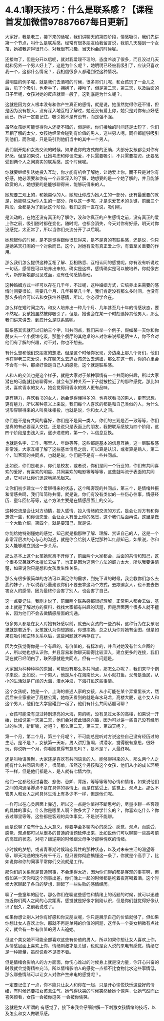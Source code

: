 # 4.4.1聊天技巧：什么是联系感？【课程首发加微信97887667每日更新】

大家好，我是老三，接下来的话呢，我们讲聊天的第四阶段，情感吸引，我们先讲第一个节点，叫什么是联系感，经常有很多朋友给我留言说，我前几天碰到一个女孩，她被我逗得很开心，对我很有兴趣，当天约会的时候呢。

还接吻了，但是分开以后呢，就对我爱理不理的，态度冷淡了很多，而且没过几天就和另外一个男人好上了，这是为什么呢？，她明明已经被我吸引了，应该只喜欢我一个，这都什么情况？，我相信很多人都碰到过这种情况。

最明显的例子呢，就是我们去酒吧的时候，很多哥们儿呢，和女孩玩了一会儿之后，见了个吸引，也牵手了，拥抱了，接吻了，但是第二天，第三天，以及后面的日子里呢，女孩对她的反应就很一般了，这到底是为什么呢？。

这就是因为女人根本没有和你产生真正的感情，就是说，她虽然觉得你还不错，但是因为没有投入，没有深入地互相了解过，她还没有爱上你，她只是对你有点好感而已，所以一定要记住，吸引她不是有没有，而是强不强。

虽然女孩她可能觉得你人还挺不错的，但是呢，你们接触的时间还是太短了，你们互相了解的太少，女孩她经常会碰到有价值的男人，这些男人呢，同样都能够吸引到他们，而你呢，只是吸引到他们当中的其中一个男人。

我们刚开始和女孩交流的时候，如果说你的方式做的正确，大部分女孩都会对你有好感，但是如果说，让她考虑和你谈恋爱，不只需要吸引，不只需要投资，还要感受到两个人之间真实的联系感，这个时候呢。

你就要继续引诱她投入互动，你才能有机会了解她，让她爱上你，而不只是对你有好感，她必须要和你有一个非常深入的了解，她想要的是一个她了解的，并且能够欣赏的人，她想要的是能够聊得来，能够玩得来的人。

她想要三观上的，和她类似的人，她想让你成为她人生的一部分，还有最重要的就是，她能够成为你人生的一部分，所以这一步呢，才是求爱艺术的关键，前面三个阶段，全都是为了到达这个阶段，我们之前一直在说，吸引呢。

是流动的，在她还没有真正的了解你，没和你真正的产生感情之前，没有真正的爱上你之前，吸引随时都在变化，随时呢，也都会消失，今天对你有好感，明天对你没感觉，太正常了，所以当你们交流分开了以后啊。

她想起你的时候，是不是觉得跟你很玩得来，是不是真的有联系感，还是说，你只是她某天打闹的一个对象而已，这个，对她有没有真正爱上你，有着至关重要的作用。

那么我们怎么提供这种互相了解、互相熟悉、互相认同的感觉呢，你有没有听说过一句话，感情是可以培养出来的，确实是这样，感情确实是可以被培养，你就像古代，新郎新娘都没见过面，没有任何感情基础。

这种婚姻方式一样可以存在几千年，不过呢，这种婚姻方式，它培养出来需要的感情时间要很长，需要几个月、几年甚至几十年，我们肯定没有那么多时间，也没有那么多机会可以去和女孩培养感情，所以，你必须学会在。

怎么样在短时间之内，和女人培养出一种几个月、几年甚至几十年的情感状态，要不然呢，女孩她虽然被你吸引了，但是，她也会在某一个时刻选择其他男人，那么我们讲来讲去，到底什么是联系感呢。

联系感其实就可以归纳三个字，叫共同点，我们来举一个例子，假如某一天你和你朋友去一个小餐馆吃饭，那整个餐厅的其他桌的人对你来说都是陌生人，你不会对他们有了解的兴趣，对不对，你也不想去。

有什么想和他们交朋友的想法，但是这个时候你发现，旁边桌上那几个哥们，他们也在聊老三恋爱说，也在聊怎么去追女孩怎么去泡妞，那么在这一刻，你的心里会不会有一种，那桌好像是自己人的感觉，这个就是联系感。

人和人的交流也是这个样子，就是大家对于某种事情有一个共同的兴趣，所以大家潜在的可能就比较聊得来，就会有那种关系一下子就被拉近了的那种感觉，那比如说，喜欢香水的女人，她会觉得用香水的男人更有品味。

更有魅力，喜欢看书的女人，她会觉得懂得多的，也喜欢看书的男人，更有思想，更有魅力，所以某种意义上来说，我们每个人喜欢的都是和自己类似的人，为什么说形容聊得来的人叫臭味相投，也就是说，你和女人之间。

你们是不是有共同的喜好，你们是不是同一类人，你们的三观是否一致等等，你们是真的有必要深入交往，还是说只是表面上的朋友，我把联系感放为四个阶段，这四个阶段是由浅入深，逐步递进的，第一个，叫信息互换。

也就是名字、工作、哪里人、年龄等等，这些都是基本的信息互换，这一层联系感非常浅，大家互相了解了这些基本信息之后，可以算是认识，或者算是熟人，第二个，叫客观的共同点，也就是说，你们是不是有一些共同点。

比如说，你们是老乡、你们是校友，或者说，你们是同一个行业的，你们有共同喜欢的爱好，有喜欢的明星、共同喜欢的电影等等等等，这些就叫流于表面的共同点，它可以让你们迅速地熟悉起来。

让你们初步建立一个爱聊得来的状态，这个叫客观的共同点，第三个，是情绪共振和情感共鸣，我们叫简称共情，就是说，你们有没有类似的一些伤心往事，情感经历、童年回忆等等，这个方法主要是在情感层面上的交流。

这种交流是会让对方动情，投入感情、投入情绪的交流的方式，是会让对方有和你想做一些，和你谈恋爱、会让女人有爱上你的感觉，这个我们后面再说，这里是做一个大致介绍，第四个，就是要知己，就是说。

你能给她特别懂她的感觉，知己就是指那种了解、理解、赏识自己的人，这是一个非常深层次的心与心的沟通，就是你会给别人感觉那种叫红颜知己，如果说，你和女人能够建立到这一步关系。

那么基本上这个女孩她就离不开你了，前面两个大家都会，后面的共情和知己，这个很多兄弟就不太擅长去做了，也正是因为这两个方法的威力太大，所以我要讲清楚，如果说你只是想和女孩发生性关系。

那么有很多很简单的方法可以满足你的需求，到先下课的时候，我会教你们怎么去溯约妹子，所以说我尽量建议你们不要去拿这两个方式，去欺骗女人，也不要去伤害女人的感情，因为最终你会害了别人，也会害了自己。

这一点要记住，我刚才说了，前面两个联系感都很好理解，正常男人都会去做，基本上就是了解对方的资料，找找大家都有兴趣的话题，但是后面两个很多人就不擅长，因为他们不会去做情感层面的沟通。

很多男人都是在女人对她有好感以前，就去问女孩的一些资料，这种行为在女孩眼里就是套近乎，女孩就认为你想追她，你想抱她，总之认为你对她有企图，但是如果在吸引和逆转关系以后，这些问题就不再存在了。

因为女孩觉得你是一个有趣的，有价值的，有标准的，并且对她没有什么企图的人，所以她也想认识你，并且容易和你聊天聊得比较深入，建立更多的连接，我们现在就已经明白了，联系感就是共同点，但有一个问题是。

大家因为种种种种的原因，可能没有那么多共同点，那怎么办呢？，我们来举个例子来说，比如说，一个男人，他是从小在海南长大，从小就打鱼，父母是渔民，从小的生活就是广阔的大海，潜水冲浪，下海打鱼这些事情。

这个女孩呢，她是一个，上海的普通人家的女孩，从小可能在某个弄堂里长大，然后后来全家搬进了高楼公寓，她每天看到的就是车水马龙，高楼大厦，这个女人和这个男人，他们在大学里碰到一起了，他们有什么共同话题可聊？

，女孩可能没有见过特别漂亮的大海，男的呢，没有见过太多的高楼，如果说一开始，比如说第一天第二天，他们会对彼此很感兴趣，因为可以讲一些自己没有经历过的生活，新鲜嘛，对吧？，那么第二天，第三天，第四天呢？。

第一个月，第二个月，第三个月呢？，不可能总是听对方说这些自己没有经历过的生活，是不是？，女孩第一天听，男人讲打鱼啊，讲潜水，觉得很有意思，很好玩，你说听一个月，你看她觉得有意思吗？，是不是？，人最终啊。

还是叫物语类聚，大家还是喜欢有共同语言的人，能够聊得来的人，那么两个人之间有什么共同语言呢？，很简单，虽然这个男孩和这个女孩，他们从小的成长环境不一样，但是他们都是人，是人就有七情六欲。

他们一定都经历过喜悦、悲伤、忌妒、背叛，等等等等的心情和情绪，如果说他们之间的沟通落脚点不是在具体的事情上，而是在感受上、感觉上、观点上，那么不管男人和女人之间具体生活上有多少不一样，但是他们呢。

一样可以在心灵层面上靠近，所以这一点是你值得不断思考的，尽量少聊一些客观的具体的事实，什么你是哪里人啊？你多大了？你学什么的？，你喜欢吃什么？你去过哪里等等，这些都是客观的具体事实，不是说不能聊。

而是说聊了没有什么太大意义，你要学会多聊内心的感受、感觉、观点，而感受、感觉、观点都可以从很多的普通的话题延伸出来，比如说他们可以聊聊一些高考前的高压的状态，对吧？叛逆期的时候跟父母争吵那种愧疚的情绪。

小时候的梦想，或者青春期时候暗恋异性的那种状态，以及对未来生活的渴望等等，聊天沟通的技巧有千千万，但只要你彻底搞懂这一条了，你就是个高手了，比如说你和你的同事平常你们交流就是工作。

那你们的关系就是普通同事，不会走得太近，因为你们聊的都是客观的事实啊，但假如某一天你和这个同事出差，你们晚上一起的时候都是吃着夜宵喝着酒，这个时候大家聊起了各自的梦想，聊起了一些失败的感情经历。

聊了一些童年的回忆，那么你们在聊这些感性和情绪上的话题的时候，就可以迅速拉近你们两人之间的心灵距离，感觉就是好像才刚刚认识，但是你们就觉得好像认识了很久，之前我说过了。

如果你想让别人对你有好感和你交朋友呢，你只是展示自己的价值就够了，但如果你想让女人喜欢上你，那就不再是单纯的价值的问题，这年头一个美女稍微有点社交，就会有一堆有价值的男人去追她。

但这个美女她不可能全部喜欢这些有价值的男人，所以如果你想让女人喜欢上你，从情感层面上喜欢上你，情绪刺激才是关键，也就是女人说的来电有感觉，情绪它是一种能量，虽然说看不见摸不着。

但是情绪会影响人的方方面面，你伤心难过的时候身上就是没力量，你开心兴奋的时候就会觉得精神充沛，所以情绪影响人的感觉一点都不比食物比水这些事情低，那么哪些情绪可以让女人对你产生来电的感觉呢？。

一定要记住了一点，你不能只让女人和你在一起，只是开心愉悦快乐这些好的情绪，有时候还要把女孩惹生气，她气得快哭的时候突然给她个惊喜，让她气然而止 喜笑颜看，女孩一会被你逗笑 一会被你偷哭。

这就是女人所谓的 有感觉了，接下来我会仔细讲解一下刺激女孩情绪的技巧，以及怎么和女人做联系感。